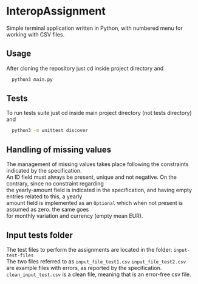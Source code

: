 # InteropAssignment

Simple terminal application written in Python, with numbered menu for working with CSV files.<br />


## Usage

After cloning the repository just cd inside project directory and<br /> 

```bash
  python3 main.py
```

## Tests

To run tests suite just cd inside main project directory (not tests directory) and<br /> 

```bash
  python3 -m unittest discover
```

## Handling of missing values

The management of missing values takes place following the constraints indicated by the specification.<br /> 
An ID field must always be present, unique and not negative. On the contrary, since no constraint regarding<br /> 
the yearly-amount field is indicated in the specification, and having empty entries related to this, a yearly<br /> 
amount field is implemented as an ```Optional``` which when not present is assumed as zero. the same goes <br />
for monthly variation and currency (empty mean EUR).

## Input tests folder

The test files to perform the assignments are located in the folder: ```input-test-files``` <br />
The two files referred to as ```input_file_test1.csv``` ```input_file_test2.csv``` <br />
are example files with errors, as reported by the specification.<br /> 
```clean_input_test.csv``` is a clean file, meaning that is an error-free csv file.<br />
